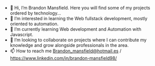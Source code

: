 - 👋 Hi, I’m Brandon Mansfield. Here you will find some of my projects ordered by technology...
- 👀 I’m interested in learning the Web fullstack development, mostly oriented to automation.
- 🌱 I’m currently learning Web development and Automation with Javascript.
- 💞️ I’m looking to collaborate on projects where I can contribute my knowledge and grow alongside professionals in the area.
- 📫 How to reach me Brandon_mansfield@hotmail.es / https://www.linkedin.com/in/brandon-mansfield98/
